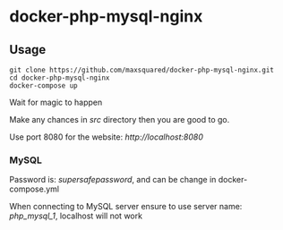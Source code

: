 # docker-php-mysql-nginx

## Usage

```
git clone https://github.com/maxsquared/docker-php-mysql-nginx.git
cd docker-php-mysql-nginx
docker-compose up
```

Wait for magic to happen

Make any chances in _*src*_ directory then you are good to go.

Use port 8080 for the website: _http://localhost:8080_

### MySQL

Password is: _supersafepassword_, and can be change in docker-compose.yml

When connecting to MySQL server ensure to use server name: _php_mysql_1_, localhost will not work
